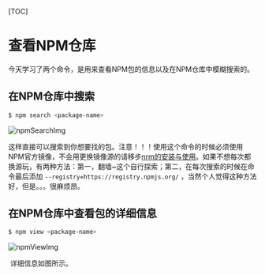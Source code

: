 [TOC]

# 查看NPM仓库

​	今天学习了两个命令，是用来查看NPM包的信息以及在NPM仓库中模糊搜索的。

## 在NPM仓库中搜索

```bash
$ npm search <package-name>
```

![npmSearchImg](/Volumes/jacky/WeNote/images/npmSearchImg.png)

​	这样直接可以搜索到你想要找的包。注意！！！使用这个命令的时候必须使用NPM官方镜像，不会用更换镜像源的请移步[nrm的安装与使用](./nrm安装与使用.md)。如果不想每次都换源玩，有两种方法：第一，翻墙~这个自行探索；第二，在每次搜索的时候在命令最后添加 `--registry=https://registry.npmjs.org/` ，当然个人觉得这种方法好，但是。。。很麻烦昂。

## 在NPM仓库中查看包的详细信息

```bash
$ npm view <package-name>
```

![npmViewImg](/Volumes/jacky/WeNote/images/npmViewImg.png)

​	详细信息如图所示。
